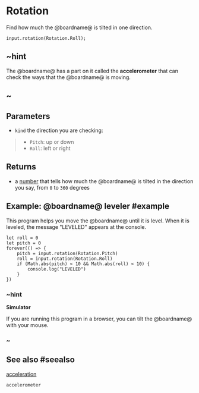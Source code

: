 # Rotation

Find how much the @boardname@ is tilted in one direction.

```sig
input.rotation(Rotation.Roll);
```

## ~hint

The @boardname@ has a part on it called the **accelerometer** that can
check the ways that the @boardname@ is moving.

## ~

## Parameters

* ``kind`` the direction you are checking:
> * `Pitch`: up or down
> * `Roll`: left or right

## Returns

* a [number](/types/number) that tells how much the @boardname@ is tilted in the direction you say, from `0` to `360` degrees

## Example: @boardname@ leveler #example

This program helps you move the @boardname@ until it is level. When
it is leveled, the message "LEVELED" appears at the console.

```blocks
let roll = 0
let pitch = 0
forever(() => {
    pitch = input.rotation(Rotation.Pitch)
    roll = input.rotation(Rotation.Roll)
    if (Math.abs(pitch) < 10 && Math.abs(roll) < 10) {
        console.log("LEVELED")
    }
})
```

### ~hint
**Simulator**

If you are running this program in a browser, you can tilt the @boardname@ with your mouse.
### ~

## See also #seealso

[acceleration](/reference/input/acceleration)

```package
accelerometer
```